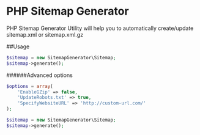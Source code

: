 # PHP Sitemap Generator

PHP Sitemap Generator Utility will help you to automatically create/update sitemap.xml or sitemap.xml.gz

##Usage

```php
$sitemap = new SitemapGenerator\Sitemap;
$sitemap->generate();
```

######Advanced options

```php
$options = array(
    'EnableGZip' => false,
    'UpdateRobots.txt' => true,
    'SpecifyWebsiteURL' => 'http://custom-url.com/'
);

$sitemap = new SitemapGenerator\Sitemap;
$sitemap->generate();
```